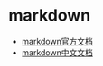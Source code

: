 # markdown
- [markdown官方文档](https://www.markdownguide.org/basic-syntax/)
- [markdown中文文档](http://markdown.p2hp.com/basic-syntax/)